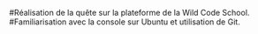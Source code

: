 #Réalisation de la quête sur la plateforme de la Wild Code School.<br/>
#Familiarisation avec la console sur Ubuntu et utilisation de Git.<br/>

